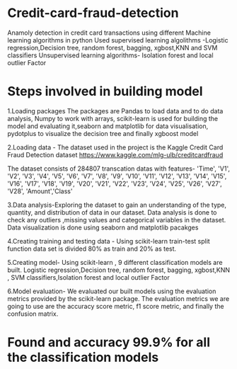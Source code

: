 # Credit-card-fraud-detection
Anamoly detection in credit card transactions using different Machine learning algorithms in python
Used supervised learning algolithms -Logistic regression,Decision tree, random forest, bagging, xgbost,KNN and SVM classifiers
Unsupervised learning algorithms- Isolation forest and local outlier Factor

# Steps involved in building model
1.Loading packages
The packages are Pandas to load data and to do data analysis, Numpy to work with arrays, scikit-learn is used for building the model and evaluating it,seaborn  and matplotlib for data visualisation, pydotplus to visualize the decision tree and finally xgboost model

2.Loading data - The dataset used in the project is the Kaggle Credit Card Fraud Detection dataset https://www.kaggle.com/mlg-ulb/creditcardfraud

The dataset consists of 284807 transcation datas with features- 'Time', 'V1', 'V2', 'V3', 'V4', 'V5', 'V6', 'V7', 'V8', 'V9', 'V10',
       'V11', 'V12', 'V13', 'V14', 'V15', 'V16', 'V17', 'V18', 'V19', 'V20',
       'V21', 'V22', 'V23', 'V24', 'V25', 'V26', 'V27', 'V28', 'Amount','Class'
       
3.Data analysis-Exploring the dataset to gain an understanding of the type, quantity, and distribution of data in our dataset. Data analysis is done to check any outliers ,missing values and categorical variables in the dataset. Data visualization is done  using seaborn and matplotlib pacakges

4.Creating training and testing data - Using scikit-learn train-test split function data set is divided 80% as train and 20% as test.

5.Creating model- Using scikit-learn ,  9 different classification models are built.
Logistic regression,Decision tree, random forest, bagging, xgbost,KNN , SVM classifiers,Isolation forest and local outlier Factor

6.Model evaluation- We evaluated our built models using the evaluation metrics provided by the scikit-learn package. The evaluation metrics we are going to use are the accuracy score metric, f1 score metric, and finally the confusion matrix.

 # Found and accuracy 99.9% for all the classification models


  


